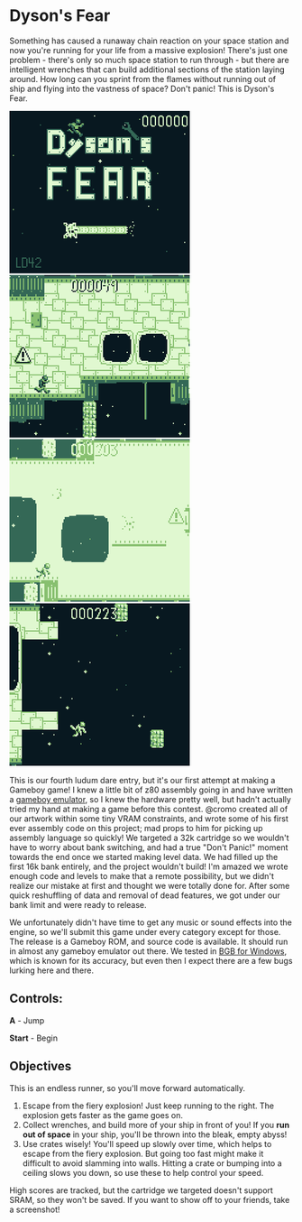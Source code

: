 # Dyson's Fear

Something has caused a runaway chain reaction on your space station and now you're running for your life from a massive explosion! There's just one problem - there's only so much space station to run through - but there are intelligent wrenches that can build additional sections of the station laying around. How long can you sprint from the flames without running out of ship and flying into the vastness of space? Don't panic! This is Dyson's Fear.

![Title Screen](screenshot_title.png?raw=true "Dyson's Fear")
![Gameplay](screenshot_gameplay.png?raw=true "Run!!")
![Death by Fire](screenshot_death_by_fire.png?raw=true "Death by Fire")
![Death by Ice](screenshot_death_by_ice.png?raw=true "Death by Ice")

This is our fourth ludum dare entry, but it's our first attempt at making a Gameboy game! I knew a little bit of z80 assembly going in and have written a [gameboy emulator](https://github.com/zeta0134/LuaGB), so I knew the hardware pretty well, but hadn't actually tried my hand at making a game before this contest. @cromo created all of our artwork within some tiny VRAM constraints, and wrote some of his first ever assembly code on this project; mad props to him for picking up assembly language so quickly! We targeted a 32k cartridge so we wouldn't have to worry about bank switching, and had a true "Don't Panic!" moment towards the end once we started making level data. We had filled up the first 16k bank entirely, and the project wouldn't build! I'm amazed we wrote enough code and levels to make that a remote possibility, but we didn't realize our mistake at first and thought we were totally done for. After some quick reshuffling of data and removal of dead features, we got under our bank limit and were ready to release.

We unfortunately didn't have time to get any music or sound effects into the engine, so we'll submit this game under every category except for those. The release is a Gameboy ROM, and source code is available. It should run in almost any gameboy emulator out there. We tested in [BGB for Windows](http://bgb.bircd.org/), which is known for its accuracy, but even then I expect there are a few bugs lurking here and there.

## Controls:

**A** - Jump

**Start** - Begin

## Objectives

This is an endless runner, so you'll move forward automatically.

1. Escape from the fiery explosion! Just keep running to the right. The explosion gets faster as the game goes on.
2. Collect wrenches, and build more of your ship in front of you! If you **run out of space** in your ship, you'll be thrown into the bleak, empty abyss!
3. Use crates wisely! You'll speed up slowly over time, which helps to escape from the fiery explosion. But going too fast might make it difficult to avoid slamming into walls. Hitting a crate or bumping into a ceiling slows you down, so use these to help control your speed.

High scores are tracked, but the cartridge we targeted doesn't support SRAM, so they won't be saved. If you want to show off to your friends, take a screenshot!

